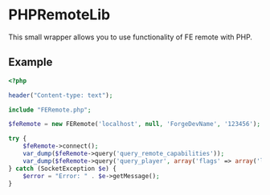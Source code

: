 # PHPRemoteLib

This small wrapper allows you to use functionality of FE remote with PHP.

## Example

````php
<?php

header("Content-type: text");

include "FERemote.php";

$feRemote = new FERemote('localhost', null, 'ForgeDevName', '123456');

try {
	$feRemote->connect();
	var_dump($feRemote->query('query_remote_capabilities'));
	var_dump($feRemote->query('query_player', array('flags' => array('location', 'detail'))));
} catch (SocketException $e) {
	$error = "Error: " . $e->getMessage();
}

````